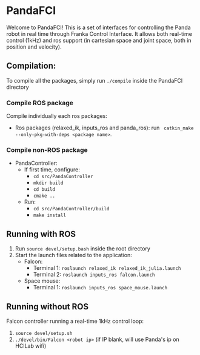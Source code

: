 # PandaFCI
Welcome to PandaFCI! This is a set of interfaces for controlling the Panda robot in real time through Franka Control Interface. It allows both real-time control (1kHz) and ros support (in cartesian space and joint space, both in position and velocity).

## Compilation:
To compile all the packages, simply run `./compile` inside the PandaFCI directory
### Compile ROS package
Compile individually each ros packages:
* Ros packages (relaxed\_ik, inputs\_ros and panda\_ros): run ` catkin_make --only-pkg-with-deps <package name>`.
### Compile non-ROS package
* PandaController: 
    - If first time, configure:
        - `cd src/PandaController`
        - `mkdir build`
        - `cd build`
        - `cmake ..`
    -  Run:
        - `cd src/PandaController/build`
        - `make install`
        
## Running with ROS
1. Run `source devel/setup.bash` inside the root directory
2. Start the launch files related to the application:
    * Falcon:
		- Terminal 1: `roslaunch relaxed_ik relaxed_ik_julia.launch`
		- Terminal 2: `roslaunch inputs_ros falcon.launch`
	* Space mouse:
	    - Terminal 1: `roslaunch inputs_ros space_mouse.launch`

## Running without ROS
Falcon controller running a real-time 1kHz control loop:
1. `source devel/setup.sh`
2. `./devel/bin/Falcon <robot ip>` (if IP blank, will use Panda's ip on HCILab wifi)
